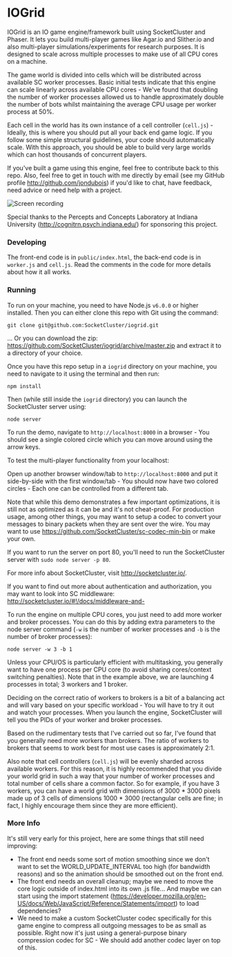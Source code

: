 IOGrid
======

IOGrid is an IO game engine/framework built using SocketCluster and Phaser.
It lets you build multi-player games like Agar.io and Slither.io and also multi-player simulations/experiments for research purposes.
It is designed to scale across multiple processes to make use of all CPU cores on a machine.

The game world is divided into cells which will be distributed across available SC worker processes.
Basic initial tests indicate that this engine can scale linearly across available CPU cores - We've found that doubling
the number of worker processes allowed us to handle approximately double the number of bots whilst maintaining the average CPU usage
per worker process at 50%.

Each cell in the world has its own instance of a cell controller (`cell.js`) - Ideally, this is where you should put all your back end game logic.
If you follow some simple structural guidelines, your code should automatically scale.
With this approach, you should be able to build very large worlds which can host thousands of concurrent players.

If you've built a game using this engine, feel free to contribute back to this repo.
Also, feel free to get in touch with me directly by email (see my GitHub profile http://github.com/jondubois) if you'd like to chat, have feedback,
need advice or need help with a project.

<img alt="Screen recording" src="public/img/sc-phaser.gif" title="IOGrid" />

Special thanks to the Percepts and Concepts Laboratory at Indiana University (http://cognitrn.psych.indiana.edu/) for sponsoring this project.

### Developing

The front-end code is in `public/index.html`, the back-end code is in `worker.js` and `cell.js`.
Read the comments in the code for more details about how it all works.

### Running

To run on your machine, you need to have Node.js `v6.0.0` or higher installed.
Then you can either clone this repo with Git using the command:

```
git clone git@github.com:SocketCluster/iogrid.git
```

... Or you can download the zip: https://github.com/SocketCluster/iogrid/archive/master.zip and extract it to a directory of your choice.

Once you have this repo setup in a `iogrid` directory on your machine, you need to navigate to it using the terminal and then run:

```
npm install
```

Then (while still inside the `iogrid` directory) you can launch the SocketCluster server using:

```
node server
```

To run the demo, navigate to `http://localhost:8000` in a browser - You should see a single colored circle which you can move around
using the arrow keys.

To test the multi-player functionality from your localhost:

Open up another browser window/tab to `http://localhost:8000` and put it side-by-side with the first window/tab - You should now
have two colored circles - Each one can be controlled from a different tab.

Note that while this demo demonstrates a few important optimizations, it is still not as optimized as it can be and it's not cheat-proof.
For production usage, among other things, you may want to setup a codec to convert your messages to binary packets when they are sent over the wire.
You may want to use https://github.com/SocketCluster/sc-codec-min-bin or make your own.

If you want to run the server on port 80, you'll need to run the SocketCluster server with `sudo node server -p 80`.

For more info about SocketCluster, visit http://socketcluster.io/.

If you want to find out more about authentication and authorization, you may want to look into SC middleware: http://socketcluster.io/#!/docs/middleware-and-

To run the engine on multiple CPU cores, you just need to add more worker and broker processes.
You can do this by adding extra parameters to the node server command (`-w` is the number of worker processes and `-b` is the number of broker processes):

```
node server -w 3 -b 1
```

Unless your CPU/OS is particularly efficient with multitasking, you generally want to have one process per CPU core (to avoid sharing cores/context switching penalties). Note that in the example above, we are launching 4 processes in total; 3 workers and 1 broker.

Deciding on the correct ratio of workers to brokers is a bit of a balancing act and will vary based on your specific workload - You will have to try it out and watch your processes. When you launch the engine, SocketCluster will tell you the PIDs of your worker and broker processes.

Based on the rudimentary tests that I've carried out so far, I've found that you generally need more workers than brokers. The ratio of workers to brokers that seems
to work best for most use cases is approximately 2:1.

Also note that cell controllers (`cell.js`) will be evenly sharded across available workers. For this reason, it is highly recommended that you divide your world grid
in such a way that your number of worker processes and total number of cells share a common factor. So for example, if you have 3 workers, you can have a world grid with dimensions of 3000 * 3000 pixels made up of 3 cells of dimensions 1000 * 3000 (rectangular cells are fine; in fact, I highly encourage them since they are more efficient).

### More Info

It's still very early for this project, here are some things that still need improving:

- The front end needs some sort of motion smoothing since we don't want to set the WORLD_UPDATE_INTERVAL too high (for bandwidth reasons) and so the animation should be smoothed out on the front end.
- The front end needs an overall cleanup; maybe we need to move the core logic outside of index.html into its own .js file... And maybe we can start using the import statement (https://developer.mozilla.org/en-US/docs/Web/JavaScript/Reference/Statements/import) to load dependencies?
- We need to make a custom SocketCluster codec specifically for this game engine to compress all outgoing messages to be as small as possible. Right now it's just using a general-purpose binary compression codec for SC - We should add another codec layer on top of this.
